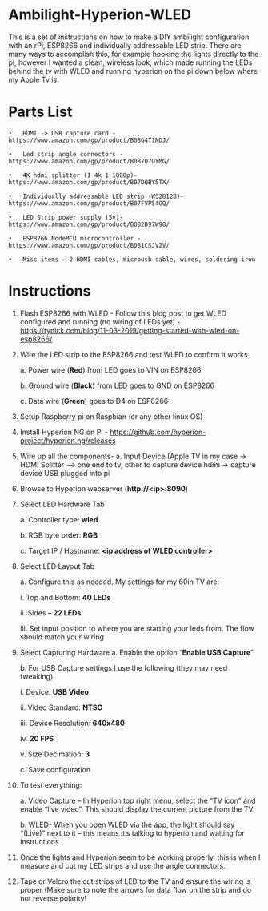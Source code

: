 # Ambilight-Hyperion-WLED
This is a set of instructions on how to make a DIY ambilight configuration with an rPi, ESP8266 and individually addressable LED strip. There are many ways to accomplish this, for example hooking the lights directly to the pi, however I wanted a clean, wireless look, which made running the LEDs behind the tv with WLED and running hyperion on the pi down below where my Apple Tv is.

# Parts List

	•	HDMI -> USB capture card - https://www.amazon.com/gp/product/B08G4T1NDJ/

 	•	Led strip angle connectors - https://www.amazon.com/gp/product/B087Q7QYMG/

  	•	4K hdmi splitter (1 4k 1 1080p)- https://www.amazon.com/gp/product/B07DQBY5TX/

  	•	Individually addressable LED strip (WS2812B)-https://www.amazon.com/gp/product/B07FVP54GQ/

  	•	LED Strip power supply (5v)- https://www.amazon.com/gp/product/B082D97W98/

  	•	ESP8266 NodeMCU microcontroller - https://www.amazon.com/gp/product/B081CSJV2V/

  	•	Misc items – 2 HDMI cables, microusb cable, wires, soldering iron

# Instructions 

1.	Flash ESP8266 with WLED -  Follow this blog post to get WLED configured and running (no wiring of LEDs yet) - https://tynick.com/blog/11-03-2019/getting-started-with-wled-on-esp8266/

2.	Wire the LED strip to the ESP8266 and test WLED to confirm it works
	
	a.	Power wire (**Red**) from LED goes to VIN on ESP8266
	
	b.	Ground wire (**Black**) from LED goes to GND on ESP8266
	
	c.	Data wire (**Green**) goes to D4 on ESP8266
	
3.	Setup Raspberry pi on Raspbian (or any other linux OS)

4.	Install Hyperion NG on Pi - https://github.com/hyperion-project/hyperion.ng/releases

5.	Wire up all the components- 
	a.	Input Device (Apple TV in my case -> HDMI Splitter –> one end to tv, other to capture device hdmi -> capture device USB plugged into pi
	
6.	Browse to Hyperion webserver (**http://\<ip>:8090**)

7.	Select LED Hardware Tab

	a.	Controller type: **wled**
	
	b.	RGB byte order: **RGB**
	
	c.	Target IP / Hostname: **\<ip address of WLED controller>**
	
8.	Select LED Layout Tab

	a.	Configure this as needed. My settings for my 60in TV are:
	
	  i.	Top and Bottom: **40 LEDs**
	
	  ii.	Sides – **22 LEDs**
	
	  iii.	Set input position to where you are starting your leds from. The flow should match your wiring
	
9.	Select Capturing Hardware
	a.	Enable the option “**Enable USB Capture**”
	
	b.	For USB Capture settings I use the following (they may need tweaking)
	
	  i.	Device: **USB Video**
		
	  ii.	Video Standard: **NTSC**
		
	  iii.	Device Resolution: **640x480**
		
	  iv.	**20 FPS**
		
	  v.	Size Decimation: **3**
		
	c.	Save configuration
	
10.	To test everything:

	a.	Video Capture – In Hyperion top right menu, select the “TV icon” and enable “live video”. This should display the current picture from the TV.
	
	b.	WLED- When you open WLED via the app, the light should say “(Live)” next to it – this means it’s talking to hyperion and waiting for instructions
	
11.	Once the lights and Hyperion seem to be working properly, this is when I measure and cut my LED strips and use the angle connectors.

12.	Tape or Velcro the cut strips of LED to the TV and ensure the wiring is proper (Make sure to note the arrows for data flow on the strip and do not reverse polarity!

